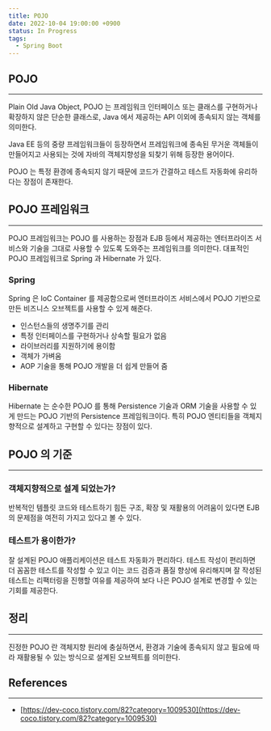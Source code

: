 ```yaml
---
title: POJO
date: 2022-10-04 19:00:00 +0900
status: In Progress
tags:
  - Spring Boot
---
```


## POJO

---

Plain Old Java Object, POJO 는 프레임워크 인터페이스 또는 클래스를 구현하거나 확장하지 않은 단순한 클래스로, Java 에서 제공하는 API 이외에 종속되지 않는 객체를 의미한다.

Java EE 등의 중량 프레임워크들이 등장하면서 프레임워크에 종속된 무거운 객체들이 만들어지고 사용되는 것에 자바의 객체지향성을 되찾기 위해 등장한 용어이다.

POJO 는 특정 환경에 종속되지 않기 때문에 코드가 간결하고 테스트 자동화에 유리하다는 장점이 존재한다.

## POJO 프레임워크

---

POJO 프레임워크는 POJO 를 사용하는 장점과 EJB 등에서 제공하는 엔터프라이즈 서비스와 기술을 그대로 사용할 수 있도록 도와주는 프레임워크를 의미한다. 대표적인 POJO 프레임워크로 Spring 과 Hibernate 가 있다.

### Spring

Spring 은 IoC Container 를 제공함으로써 엔터프라이즈 서비스에서 POJO 기반으로 만든 비즈니스 오브젝트를 사용할 수 있게 해준다.

- 인스턴스들의 생명주기를 관리
- 특정 인터페이스를 구현하거나 상속할 필요가 없음
- 라이브러리를 지원하기에 용이함
- 객체가 가벼움
- AOP 기술을 통해 POJO 개발을 더 쉽게 만들어 줌

### Hibernate

Hibernate 는 순수한 POJO 를 통해 Persistence 기술과 ORM 기술을 사용할 수 있게 만드는 POJO 기반의 Persistence 프레임워크이다. 특히 POJO 엔티티들을 객체지향적으로 설계하고 구현할 수 있다는 장점이 있다.

## POJO 의 기준

---

### 객체지향적으로 설계 되었는가?

반복적인 템플릿 코드와 테스트하기 힘든 구조, 확장 및 재활용의 어려움이 있다면 EJB 의 문제점을 여전히 가지고 있다고 볼 수 있다.

### 테스트가 용이한가?

잘 설계된 POJO 애플리케이션은 테스트 자동화가 편리하다. 테스트 작성이 편리하면 더 꼼꼼한 테스트를 작성할 수 있고 이는 코드 검증과 품질 향상에 유리해지며 잘 작성된 테스트는 리팩터링을 진행할 여유를 제공하여 보다 나은 POJO 설계로 변경할 수 있는 기회를 제공한다.

## 정리

---

진정한 POJO 란 객체지향 원리에 충실하면서, 환경과 기술에 종속되지 않고 필요에 따라 재활용될 수 있는 방식으로 설계된 오브젝트를 의미한다.

## References

---

- [https://dev-coco.tistory.com/82?category=1009530](https://dev-coco.tistory.com/82?category=1009530)
